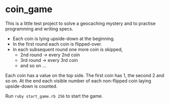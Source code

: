 # coin_game
This is a little test project to solve a geocaching mystery
and to practise programming and writing specs.

* Each coin is lying upside-down at the beginning. 
* In the first round each coin is flipped-over.
* In each subsequent round one more coin is skipped, 
  - 2nd round -> every 2nd coin
  - 3rd round -> every 3rd coin
  - and so on ...

Each coin has a value on the top side. The first coin has 1, the second 2 and so on. 
At the end each visible number of each non-flipped coin laying upside-down is counted. 

Run `ruby start_game.rb 256` to start the game.

